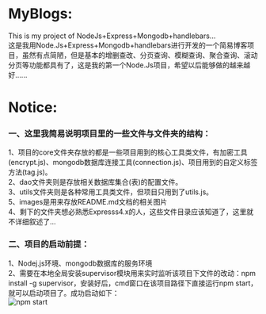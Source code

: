 # MyBlogs:
This is my project of NodeJs+Express+Mongodb+handlebars...<br>
这是我用Node.Js+Express+Mongodb+handlebars进行开发的一个简易博客项目，虽然有点简陋，但是基本的增删查改、分页查询、模糊查询、聚合查询、滚动分页等功能都具有了，这是我的第一个Node.Js项目，希望以后能够做的越来越好......

# Notice:
### 一、这里我简易说明项目里的一些文件与文件夹的结构：
1、项目的core文件夹存放的都是一些项目用到的核心工具类文件，有加密工具(encrypt.js)、mongodb数据库连接工具(connection.js)、项目用到的自定义标签方法(tag.js)。<br>
2、dao文件夹则是存放相关数据库集合(表)的配置文件。<br>
3、utils文件夹则是各种常用工具类文件，但项目只用到了utils.js。<br>
5、images是用来存放README.md文档的相关图片<br>
4、剩下的文件夹想必熟悉Expresss4.x的人，这些文件目录应该知道了，这里就不详细叙述了...
### 二、项目的启动前提：
1、Nodej.js环境、mongodb数据库的服务环境<br>
2、需要在本地全局安装supervisor模块用来实时监听该项目下文件的改动：npm install -g supervisor，安装好后，cmd窗口在该项目路径下直接运行npm start，就可以启动项目了。成功启动如下：<br>
![npm start](https://github.com/heiyouyou/myblogs/blob/master/images/cmd.png)
